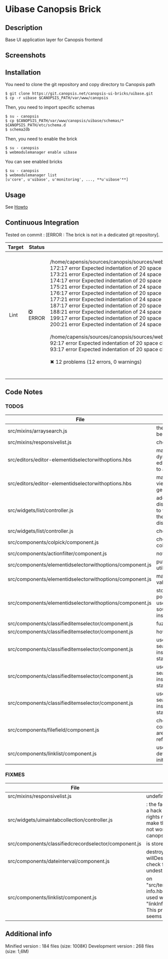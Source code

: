 # Uibase Canopsis Brick

## Description

Base UI application layer for Canopsis frontend

## Screenshots



## Installation

You need to clone the git repository and copy directory to Canopsis path

    $ git clone https://git.canopsis.net/canopsis-ui-bricks/uibase.git
    $ cp -r uibase $CANOPSIS_PATH/var/www/canopsis

Then, you need to import specific schemas

    $ su - canopsis
    $ cp $CANOPSIS_PATH/var/www/canopsis/uibase/schemas/* $CANOPSIS_PATH/etc/schema.d
    $ schema2db

Then, you need to enable the brick

    $ su - canopsis
    $ webmodulemanager enable uibase

You can see enabled bricks

    $ su - canopsis
    $ webmodulemanager list
    [u'core', u'uibase', u'monitoring', ..., **u'uibase'**]

## Usage

See [Howto](https://git.canopsis.net/canopsis-ui-bricks/uibase/blob/master/doc/index.rst)

## Continuous Integration

Tested on commit : [ERROR : The brick is not in a dedicated git repository].

| Target | Status | Log |
| ------ | ------ | --- |
| Lint   | :negative_squared_cross_mark: ERROR | <br>/home/capensis/sources/canopsis/sources/webcore/src/canopsis/uibase/src/components/contextselector/component.js<br>  172:17  error  Expected indentation of 20 space characters but found 16  indent<br>  173:21  error  Expected indentation of 24 space characters but found 20  indent<br>  174:17  error  Expected indentation of 20 space characters but found 16  indent<br>  175:21  error  Expected indentation of 24 space characters but found 20  indent<br>  176:17  error  Expected indentation of 20 space characters but found 16  indent<br>  177:21  error  Expected indentation of 24 space characters but found 20  indent<br>  187:17  error  Expected indentation of 20 space characters but found 16  indent<br>  188:21  error  Expected indentation of 24 space characters but found 20  indent<br>  199:17  error  Expected indentation of 20 space characters but found 16  indent<br>  200:21  error  Expected indentation of 24 space characters but found 20  indent<br><br>/home/capensis/sources/canopsis/sources/webcore/src/canopsis/uibase/src/components/typedvalue/component.js<br>  92:17  error  Expected indentation of 20 space characters but found 16  indent<br>  93:17  error  Expected indentation of 20 space characters but found 16  indent<br><br>✖ 12 problems (12 errors, 0 warnings)<br><br> |

## Code Notes

### TODOS

| File   | Note   |
|--------|--------|
| src/mixins/arraysearch.js | these checks should be asserts |
| src/mixins/responsivelist.js | check if still used |
| src/editors/editor-elementidselectorwithoptions.hbs | manage search in a dynamic way, as an editor property binding to a search method |
| src/editors/editor-elementidselectorwithoptions.hbs | make this doc viewable on the generated doc |
| src/widgets/list/controller.js | add an error in displayedErrors array, to warn the user that the data cannot be displayed |
| src/widgets/list/controller.js | check if useless or not |
| src/components/colpick/component.js | check to destroy colpick |
| src/components/actionfilter/component.js | not used yet |
| src/components/elementidselectorwithoptions/component.js | put this on a dedicated util |
| src/components/elementidselectorwithoptions/component.js | manage default values |
| src/components/elementidselectorwithoptions/component.js | stop using polymorphicTypeKey, use sourceMappingKeys instead |
| src/components/classifieditemselector/component.js | fuzzy search |
| src/components/classifieditemselector/component.js | hover effect |
| src/components/classifieditemselector/component.js | use searchmethodsregistry instead of plain old static code |
| src/components/classifieditemselector/component.js | use searchmethodsregistry instead of plain old static code |
| src/components/classifieditemselector/component.js | use searchmethodsregistry instead of plain old static code |
| src/components/filefield/component.js | check if all the component property are still used, and refactor if needed |
| src/components/linklist/component.js | use the container defined in the initializer |


### FIXMES

| File   | Note   |
|--------|--------|
| src/mixins/responsivelist.js | undefined |
| src/widgets/uimaintabcollection/controller.js |: the factory "widgetbase" is a hack to make the canopsis rights reopen work. But it make the view "app_header" not working without the canopsis-rights brick |
| src/components/classifiedcrecordselector/component.js | is store destroyed? |
| src/components/dateinterval/component.js | destroy the Jquery plugin at willDestroyElement, and check for possible undestroyed event bindings |
| src/components/linklist/component.js | on "src/templates/actionbutton-info.hbs", the component is used with the "linkInfoPattern" property. This property does not seems relevant anymore. |


## Additional info

Minified version : 184 files (size: 1008K)
Development version : 268 files (size: 1,6M)
